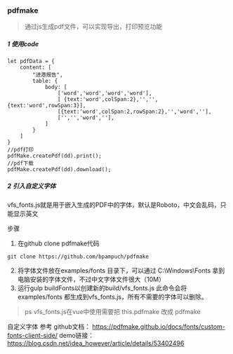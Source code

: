 ### pdfmake

> 通过js生成pdf文件，可以实现导出，打印预览功能

##### 1 使用code

```
let pdfData = {
    content: [
        "进港报告",
        table: {
            body: [
                ['word','word','word','word'],
                [ {text:'word',colSpan:2},'','',{text:'word',rowSpan:3}],
                [{text:'word',colSpan:2,rowSpan:2},'','word',''],
                ['','','word',''],
            ]
        }
    ]
}
//pdf打印
pdfMake.createPdf(dd).print();
//pdf下载
pdfMake.createPdf(dd).download();

```

##### 2 引入自定义字体

vfs_fonts.js就是用于嵌入生成的PDF中的字体，默认是Roboto，中文会乱码，只能显示英文

步骤
1. 在github clone pdfmake代码
```
git clone https://github.com/bpampuch/pdfmake
```
2. 将字体文件放在examples/fonts 目录下，可以通过 C:\Windows\Fonts 拿到电脑安装的字体文件，不过中文字体文件很大（10M）
3. 运行gulp buildFonts以创建新的build/vfs_fonts.js
 此命令会将examples/fonts 都生成到vfs_fonts.js，所有不需要的字体可以删除。

> ps vfs_fonts.js在vue中使用需要把 this.pdfmake 改成 pdfmake

自定义字体 参考 github文档： https://pdfmake.github.io/docs/fonts/custom-fonts-client-side/
demo链接： https://blog.csdn.net/idea_however/article/details/53402496